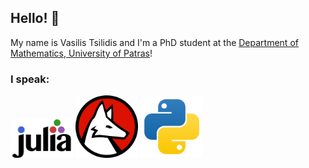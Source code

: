 ## Hello! 🪸

My name is Vasilis Tsilidis and I'm a PhD student at the [Department of Mathematics, University of Patras](https://www.upatras.gr/en/)!


### I speak:
<p float="left">
    <img src="./pictures/julia.svg" alt="Julia" width="100"/>   
    <img src="./pictures/wolfram-language.svg" alt="Wolfram Language" width="100"/>
    <img src="./pictures/python.svg" alt="Python" width="100"/>
</p>
<!--
**TsilidisV/TsilidisV** is a ✨ _special_ ✨ repository because its `README.md` (this file) appears on your GitHub profile.

Here are some ideas to get you started:

- 🔭 I’m currently working on ...
- 🌱 I’m currently learning ...
- 👯 I’m looking to collaborate on ...
- 🤔 I’m looking for help with ...
- 💬 Ask me about ...
- 📫 How to reach me: ...
- 😄 Pronouns: ...
- ⚡ Fun fact: ...
-->
